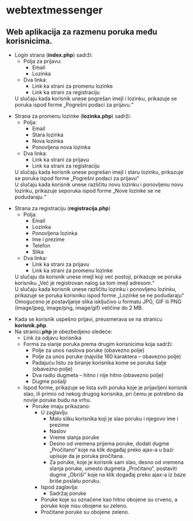 # webtextmessenger

<h2>Web aplikacija za razmenu poruka među korisnicima.</h2>

<ul>
	<li>Login strana (<strong>index.php</strong>) sadrži:
		<ul>
			<li>Polјa za prijavu:
				<ul>
					<li>Email</li>
					<li>Lozinka</li>
				</ul>
			</li>
			<li>Dva linka:
				<ul>
					<li>Link ka strani za promenu lozinke</li>
					<li>Link ka strani za registraciju</li>
				</ul>
			</li>
		</ul>
	</li>
	<li style="list-style-type: none;">U slučaju kada korisnik unese pogrešan imejl i lozinku, prikazuje se poruka ispod forme „Pogrešni podaci za prijavu.“</li>
</ul>
<ul>
	<li>Strana za promenu lozinke (<strong>lozinka.php</strong>) sadrži:
		<ul>
			<li>Polјa:
				<ul>
					<li>Email</li>
					<li>Stara lozinka</li>
					<li>Nova lozinka</li>
					<li>Ponovlјena nova lozinka</li>
				</ul>
			</li>
			<li>Dva linka:
				<ul>
					<li>Link ka strani za prijavu</li>
					<li>Link ka strani za registraciju</li>
				</ul>
			</li>
		</ul>
	</li>
	<li style="list-style-type: none;">U slučaju kada korisnik unese pogrešan imejl i staru lozinku, prikazuje se poruka ispod forme „Pogrešni podaci za prijavu“</li>
	<li style="list-style-type: none;">U slučaju kada korisnik unese različitu novu lozinku i ponovlјenu novu lozinku, prikazuje seporuka ispod forme „Nove lozinke se ne podudaraju.“</li>
</ul>
<ul>
	<li>Strana za registraciju (<strong>registracija.php</strong>)
		<ul>
			<li>Polјa:
				<ul>
					<li>Email</li>
					<li>Lozinka</li>
					<li>Ponovlјena lozinka</li>
					<li>Ime i prezime</li>
					<li>Telefon</li>
					<li>Slika</li>
				</ul>
			</li>
			<li>Dva linka:
				<ul>
					<li>Link ka strani za prijavu</li>
					<li>Link ka strani za promenu lozinke</li>
				</ul>
			</li>
		</ul>
	</li>
	<li style="list-style-type: none;">U slučaju da korisnik unese imejl koji već postoji, prikazuje se poruka korisniku „Već je registrovan nalog sa tom imejl adresom.“</li>
	<li style="list-style-type: none;">U slučaju kada korisnik unese različitu lozinku i ponovlјenu lozinku, prikazuje se poruka korisniku ispod forme „Lozinke se ne podudaraju“</li>
	<li style="list-style-type: none;">Omogućeno je postavlјanje slika isklјučivo u formatu JPG, GIF ili PNG (image/jpeg, image/png, image/gif) veličine do 2 MB.</li>
</ul>
<ul>
	<li>Kada se korisnik uspešno prijavi, preusmerava se na stranicu <strong>korisnik.php</strong>.</li>
	<li>Na stranici.<strong>php</strong> je obezbedjeno sledeće:
		<ul>
			<li>Link za odjavu korisnika</li>
			<li>Forma za slanje poruka prema drugim korisnicima koja sadrži:
				<ul>
					<li>Polјe za unos naslova poruke (obavezno polјe)</li>
					<li>Polјe za unos poruke (najviše 160 karaktera – obavezno polјe)</li>
					<li>Padajuću listu za biranje korisnika kome se poruka šalјe (obavezno polјe)</li>
					<li>Dva radio dugmeta – hitno i nije hitno (obavezno polјe)</li>
					<li>Dugme pošalјi</li>
				</ul>
			</li>
			<li>Ispod forme, prikazuje se lista svih poruka koje je prijavlјeni korisnik slao, ili primio od nekog drugog korisnika, pri čemu je potrebno da novije poruke budu na vrhu.
				<ul>
					<li>Poruke imaju prikazano:
						<ul>
							<li>U zaglavlјu
								<ul>
									<li>Malu sliku korisnika koji je slao poruku i njegovo ime i prezime</li>
									<li>Naslov</li>
									<li>Vreme slanja poruke</li>
									<li>Desno od vremena prijema poruke, dodati dugme „Pročitano“ koje na klik događaj preko ajax-a u bazi upisuje da je poruka pročitana.</li>
									<li>Za poruke, koje je korisnik sam slao, desno od vremena slanja poruke, umesto dugmeta „Pročitano“, postaviti dugme „Obriši“ koje na klik događaj preko ajax-a iz baze briše poslatu poruku.</li>
								</ul>
							</li>
							<li>Ispod zaglavlјa:
								<ul>
									<li>Sadržaj poruke</li>
								</ul>
							</li>
							<li>Poruke koje su označene kao hitno obojene su crveno, a poruke koje nisu obojene su zeleno.</li>
							<li>Pročitane poruke su obojene zeleno.</li>
						</ul>
					
